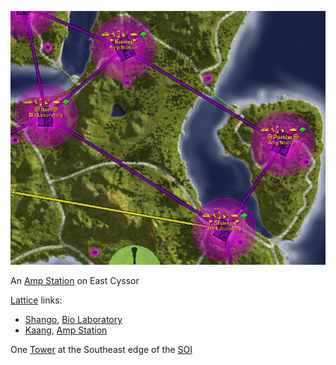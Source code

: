 ![](../images/Pamba_Map.jpg "Pamba_Map.jpg")

An [Amp Station](../locations/Amp_Station.md) on East Cyssor

[Lattice](../terminology/Lattice.md) links:

- [Shango](Shango.md), [Bio
  Laboratory](../locations/Bio_Laboratory.md)
- [Kaang](Kaang.md), [Amp Station](../locations/Amp_Station.md)

One [Tower](../locations/Towers.md) at the Southeast edge of the
[SOI](../locations/Sphere_of_Influence.md)

<!--[Category:Facilities](Category:Facilities.md)-->
